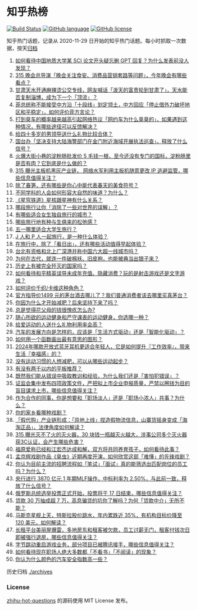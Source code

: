 # 知乎热榜
[![Build Status](https://github.com/ToWeLong/zhihu-hot-questions/workflows/CI/badge.svg)](https://github.com/ToWeLong/zhihu-hot-questions/actions)
[![GitHub language](https://img.shields.io/badge/language-golang-orange.svg)](https://golang.org/)
[![GitHub license](https://img.shields.io/github/license/ToWeLong/zhihu-hot-questions)](https://github.com/ToWeLong/zhihu-hot-questions/blob/main/LICENSE)

知乎热门话题，记录从 2020-11-29 日开始的知乎热门话题。每小时抓取一次数据，按天[归档](./archives)

<!-- BEGIN -->

1. [如何看待中国地质大学某 SCI 论文开头疑忘删 GPT 回复？为什么发表前没人发现？](https://www.zhihu.com/question/648600571)
1. [315 晚会总导演「晚会关注食安、消费品营销套路等问题」，今年晚会有哪些看点？](https://www.zhihu.com/question/648657332)
1. [甘肃天水开通麻辣烫公交专线，网友喊话「泼天的富贵轮到甘肃了」，天水能否复制淄博，成为下一个「顶流」？](https://www.zhihu.com/question/648518368)
1. [菲总统称不能接受中方沿「十段线」划定领土，中方回应「停止借外力破坏地区和平稳定」，如何评价菲方言论？](https://www.zhihu.com/question/648544805)
1. [打到臭车的概率越来越高引起网络热议「网约车为什么臭臭的」，如果遇到这种情况，有哪些途径可以反馈解决？](https://www.zhihu.com/question/648693255)
1. [给四十多岁的男领导送什么礼物比较合体？](https://www.zhihu.com/question/648276588)
1. [国台办「坚决支持大陆海警部门在金门附近海域开展执法巡查」，释放了什么信号？](https://www.zhihu.com/question/648708928)
1. [火爆大街小巷的淀粉肠批发价 5 毛钱一根，至今还没有专门的国标，淀粉肠里是否有肉？它到底是什么做的？](https://www.zhihu.com/question/648725072)
1. [315 曝光主板机黑灰产业链， 网络水军利用主板机随意更改 IP 逃避监管，哪些信息值得关注？](https://www.zhihu.com/question/648734561)
1. [除了春笋，还有哪些是你心中能代表春天的美食符号？](https://www.zhihu.com/question/645394153)
1. [不同学科的人会如何形容大自然的味道？为什么？](https://www.zhihu.com/question/648340317)
1. [《星穹铁道》星核跟星神有什么关系？](https://www.zhihu.com/question/647814590)
1. [哪段旅行让你「消除了一些对世界的误解」？](https://www.zhihu.com/question/647004146)
1. [有哪些适合女生独自旅行的城市？](https://www.zhihu.com/question/645951881)
1. [哪些旅行地有种与生俱来的松弛感？](https://www.zhihu.com/question/647003751)
1. [五一哪里适合大学生旅行？](https://www.zhihu.com/question/646943314)
1. [J 人和 P 人一起旅行，是一种什么体验？](https://www.zhihu.com/question/646579710)
1. [在旅行中，除了「看日出」，还有哪些活动值得早起体验？](https://www.zhihu.com/question/646583384)
1. [台北有资格和北上广深港并称中国六大超一线城市吗？](https://www.zhihu.com/question/635432306)
1. [为何在古代，就连一件破棉袄、旧皮袍，也能被典当出银子来？](https://www.zhihu.com/question/641706654)
1. [历史上有被完全歼灭的国家吗？](https://www.zhihu.com/question/29018145)
1. [如何看待和平精英误导未成年充值、隐藏消费？玩的是射击游戏还是文字游戏？](https://www.zhihu.com/question/648686915)
1. [如何评价千织/卡维这种角色？](https://www.zhihu.com/question/648324007)
1. [官方指导价1499 元的茅台酒去哪儿了？我们普通消费者该去哪里买真茅台？](https://www.zhihu.com/question/648656253)
1. [你因为什么才开始减肥？后来坚持下来了吗？](https://www.zhihu.com/question/647590548)
1. [总是觉得花父母的钱很愧疚怎么办?](https://www.zhihu.com/question/647242250)
1. [随心所欲的运动健身和严守课表的运动健身，你选哪一种？](https://www.zhihu.com/question/648061370)
1. [给爱运动的人送什么礼物利用率会高？](https://www.zhihu.com/question/647170796)
1. [汽车的发展方向是怎样的，应该是「生活方式驱动」还是「智能化驱动」？](https://www.zhihu.com/question/648655022)
1. [如何用一个函数画出最有意思的图形？](https://www.zhihu.com/question/648360740)
1. [2024年哪款开放式蓝牙耳机更适合年轻人，它是如何提升『工作效率』，带来生活『幸福感』的？](https://www.zhihu.com/question/640232517)
1. [没有运动习惯的人想减肥，可以从哪些运动起步？](https://www.zhihu.com/question/647590486)
1. [有没有两千以内的平板推荐？](https://www.zhihu.com/question/644000072)
1. [既然我们能从错误中吸取教训和经验，为什么我们还是「害怕犯错误」？](https://www.zhihu.com/question/648283158)
1. [证监会集中发布四项政策文件，严把拟上市企业申报质量，严禁以圈钱为目的盲目谋求上市，哪些信息值得关注？](https://www.zhihu.com/question/648687063)
1. [作为合作的同事，你是想要和「职场淡人」还是「职场小浓人」共事？为什么？](https://www.zhihu.com/question/648252555)
1. [你的家乡看哪种戏剧？](https://www.zhihu.com/question/644350916)
1. [「假代购」产业链形成：「异地上线」捏造假物流信息，山寨货摇身变成「海淘正品」，法律角度如何解读？](https://www.zhihu.com/question/648696681)
1. [315 曝光灭不了火的灭火器，30 块钱一瓶越灭火越大，涉事公司多个灭火器获3C认证，会产生哪些危害？](https://www.zhihu.com/question/648737272)
1. [福原爱称已经和江宏杰达成和解，双方将共同养育孩子，如何看待此事？](https://www.zhihu.com/question/648676176)
1. [孟京辉戏剧作品《臭虫》近期再度开演，如何欣赏这部「难懂」的先锋戏剧？](https://www.zhihu.com/question/648362000)
1. [你认为目前主流的招聘流程如「笔试」「面试」真的能筛选出匹配岗位的员工吗？为什么？](https://www.zhihu.com/question/646487173)
1. [央行进行 3870 亿元 1 年期MLF操作，中标利率为 2.50%，与此前一致，释放了什么信号？](https://www.zhihu.com/question/648647607)
1. [俄罗斯总统选举投票正式开始，投票将于 17 日结束，哪些信息值得关注？](https://www.zhihu.com/question/648643974)
1. [贷款 30 万抽成超 7 万，高息骗贷的坑你了解吗？为何「贷款中介」无所不能？](https://www.zhihu.com/question/648597046)
1. [马斯克星舰上天，特斯拉股价跳水，年内累跌近 35%，有机构目标价降至 120 美元，如何解读？](https://www.zhihu.com/question/648644311)
1. [长租平台美丽屋爆雷，多地房东和租客被欠款，员工讨薪无门，租客付钱次日即被强行退房，哪些信息值得关注？](https://www.zhihu.com/question/648589316)
1. [字节跳动重启游戏业务，部分项目已被腾讯接手，哪些信息值得关注？](https://www.zhihu.com/question/648589329)
1. [如何看待现在职场人绝大多数都「不看书」「不阅读」的现象？](https://www.zhihu.com/question/648306945)
1. [你认为什么颜色的汽车安全指数高一些？](https://www.zhihu.com/question/647659233)

<!-- END -->

历史归档 [./archives](./archives)


### License
[zhihu-hot-questions](https://github.com/towelong/zhihu-hot-questions) 的源码使用 MIT License 发布。